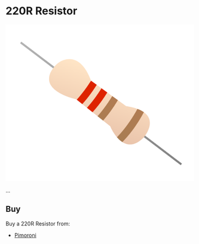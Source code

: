 # 220R Resistor

![220R Resistor](resistor-220r.png)

...

## Buy

Buy a 220R Resistor from:

- [Pimoroni](http://shop.pimoroni.com/products/resistor-grab-bag)
